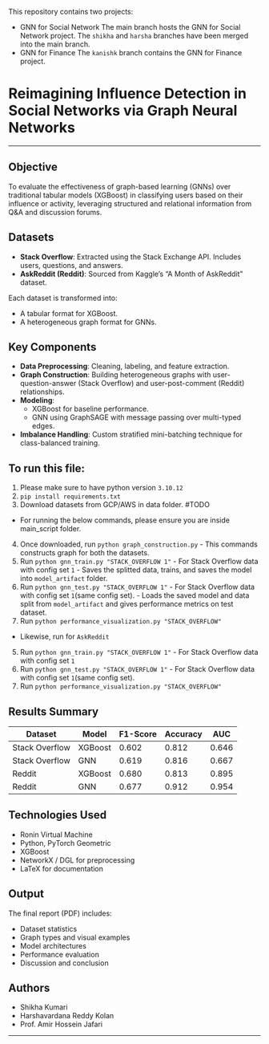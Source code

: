 This repository contains two projects:
- GNN for Social Network
The main branch hosts the GNN for Social Network project.
The `shikha` and `harsha` branches have been merged into the main branch.
- GNN for Finance
The `kanishk` branch contains the GNN for Finance project.

# Reimagining Influence Detection in Social Networks via Graph Neural Networks

---

## Objective

To evaluate the effectiveness of graph-based learning (GNNs) over traditional tabular models (XGBoost) in classifying users based on their influence or activity, leveraging structured and relational information from Q&A and discussion forums.

## Datasets

- **Stack Overflow**: Extracted using the Stack Exchange API. Includes users, questions, and answers.
- **AskReddit (Reddit)**: Sourced from Kaggle’s “A Month of AskReddit” dataset.

Each dataset is transformed into:
- A tabular format for XGBoost.
- A heterogeneous graph format for GNNs.

## Key Components

- **Data Preprocessing**: Cleaning, labeling, and feature extraction.
- **Graph Construction**: Building heterogeneous graphs with user-question-answer (Stack Overflow) and user-post-comment (Reddit) relationships.
- **Modeling**:
  - XGBoost for baseline performance.
  - GNN using GraphSAGE with message passing over multi-typed edges.
- **Imbalance Handling**: Custom stratified mini-batching technique for class-balanced training.

## To run this file:
1. Please make sure to have python version `3.10.12`
2. `pip install requirements.txt`
3. Download datasets from GCP/AWS in data folder. #TODO
- For running the below commands, please ensure you are inside main_script folder.
4. Once downloaded, run `python graph_construction.py` - This commands constructs graph for both the datasets.
5. Run `python gnn_train.py "STACK_OVERFLOW 1"` - For Stack Overflow data with config set `1` - Saves the splitted data, trains, and saves the model into  `model_artifact` folder.
6. Run `python gnn_test.py "STACK_OVERFLOW 1"` - For Stack Overflow data with config set `1`(same config set). - Loads the saved model and data split from `model_artifact` and gives performance metrics on test dataset.
7. Run `python performance_visualization.py "STACK_OVERFLOW"`
- Likewise, run for `AskReddit`
5. Run `python gnn_train.py "STACK_OVERFLOW 1"` - For Stack Overflow data with config set `1`
6. Run `python gnn_test.py "STACK_OVERFLOW 1"` - For Stack Overflow data with config set `1`(same config set).
7. Run `python performance_visualization.py "STACK_OVERFLOW"`

## Results Summary

| Dataset        | Model     | F1-Score | Accuracy | AUC   |
|----------------|-----------|----------|----------|--------|
| Stack Overflow | XGBoost   | 0.602    | 0.812    | 0.646 |
| Stack Overflow | GNN       | 0.619    | 0.816    | 0.667 |
| Reddit         | XGBoost   | 0.680    | 0.813    | 0.895 |
| Reddit         | GNN       | 0.677    | 0.912    | 0.954 |

## Technologies Used

- Ronin Virtual Machine
- Python, PyTorch Geometric
- XGBoost
- NetworkX / DGL for preprocessing
- LaTeX for documentation

## Output

The final report (PDF) includes:
- Dataset statistics
- Graph types and visual examples
- Model architectures
- Performance evaluation
- Discussion and conclusion

## Authors

- Shikha Kumari 
- Harshavardana Reddy Kolan   
- Prof. Amir Hossein Jafari

---
